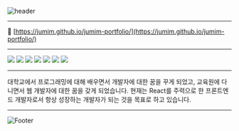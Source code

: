 ![header](https://capsule-render.vercel.app/api?type=soft&color=96a5ff&height=140&section=header&text=PORTFOLIO&fontSize=40&fontColor=f5f9ff&animation=blink)

---

🔗 [https://jumim.github.io/jumim-portfolio/](https://jumim.github.io/jumim-portfolio/)

---

<img src="https://img.shields.io/badge/React-61DAFB?style=flat-square&logo=react&logoColor=000"/>
<img src="https://img.shields.io/badge/TypeScript-3178C6?style=flat-square&logo=TypeScript&logoColor=fff"/>
<img src="https://img.shields.io/badge/JavaScript-F7DF1E?style=flat-square&logo=JavaScript&logoColor=000"/>
<img src="https://img.shields.io/badge/HTML-E34F26?style=flat-square&logo=HTML5&logoColor=000"/>
<img src="https://img.shields.io/badge/SCSS-CC6699?style=flat-square&logo=sass&logoColor=fff"/>
<img src="https://img.shields.io/badge/Node-339933?style=flat-square&logo=Node.js&logoColor=fff"/>
<img src="https://img.shields.io/badge/PHP-777BB4?style=flat-square&logo=PHP&logoColor=fff"/>

---

대학교에서 프로그래밍에 대해 배우면서 개발자에 대한 꿈을 꾸게 되었고, 교육원에 다니면서 웹 개발자에 대한 꿈을 갖게 되었습니다. 현재는 React를 주력으로 한 프론트엔드 개발자로서 항상 성장하는 개발자가 되는 것을 목표로 하고 있습니다.

---

![Footer](https://capsule-render.vercel.app/api?type=waving&color=96a5ff&height=200&section=footer)
